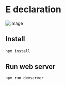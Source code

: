 # E declaration


![image](https://cloud.githubusercontent.com/assets/1388706/12698471/7f7d1244-c762-11e5-8baa-f2568a767105.png)

## Install

```bash
npm install
```

## Run web server

```
npm run devserver
```
